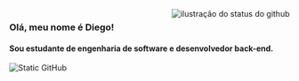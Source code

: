 <img align='right' src="https://github-readme-stats.vercel.app/api?username=lowstandardt&show_icons=true&title_color=783c00&text_color=af552e&icon_color=783c00&bg_color=f8efd4&cache_seconds=2300" alt="ilustração do status do github">

### Olá, meu nome é Diego!
#### Sou estudante de engenharia de software e desenvolvedor back-end.

<img src="https://img.shields.io/static/v1?label=Overview&message=Diego Salvador&color=f8efd4&style=for-the-badge&logo=GitHub" alt="Static GitHub">
